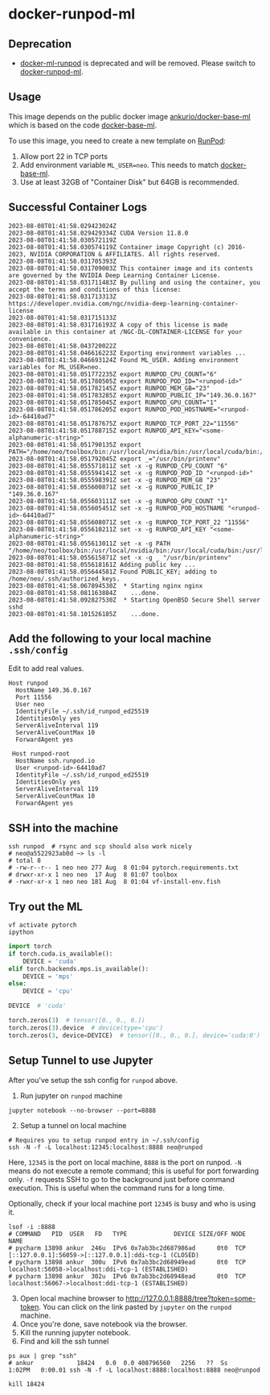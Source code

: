 # docker-runpod-ml

## Deprecation
* [docker-ml-runpod](https://github.com/ankur-gupta/docker-runpod-ml/pkgs/container/docker-ml-runpod) is deprecated and will be removed. Please switch to [docker-runpod-ml](https://github.com/ankur-gupta/docker-runpod-ml/pkgs/container/docker-runpod-ml).

## Usage
This image depends on the public docker image
[ankurio/docker-base-ml](https://hub.docker.com/repository/docker/ankurio/docker-base-ml/general)
which is based on the code [docker-base-ml](https://github.com/ankur-gupta/docker-base-ml).

To use this image, you need to create a new template on [RunPod](https://www.runpod.io):
  1. Allow port 22 in TCP ports
  2. Add environment variable `ML_USER=neo`. This needs to match [docker-base-ml](https://github.com/ankur-gupta/docker-base-ml).
  3. Use at least 32GB of "Container Disk" but 64GB is recommended.

## Successful Container Logs
```
2023-08-08T01:41:58.029423024Z
2023-08-08T01:41:58.029429334Z CUDA Version 11.8.0
2023-08-08T01:41:58.030572119Z
2023-08-08T01:41:58.030574119Z Container image Copyright (c) 2016-2023, NVIDIA CORPORATION & AFFILIATES. All rights reserved.
2023-08-08T01:41:58.031705393Z
2023-08-08T01:41:58.031709003Z This container image and its contents are governed by the NVIDIA Deep Learning Container License.
2023-08-08T01:41:58.031711483Z By pulling and using the container, you accept the terms and conditions of this license:
2023-08-08T01:41:58.031713313Z https://developer.nvidia.com/ngc/nvidia-deep-learning-container-license
2023-08-08T01:41:58.031715133Z
2023-08-08T01:41:58.031716193Z A copy of this license is made available in this container at /NGC-DL-CONTAINER-LICENSE for your convenience.
2023-08-08T01:41:58.043720022Z
2023-08-08T01:41:58.046616223Z Exporting environment variables ...
2023-08-08T01:41:58.046693124Z Found ML_USER. Adding environment variables for ML_USER=neo.
2023-08-08T01:41:58.051772235Z export RUNPOD_CPU_COUNT="6"
2023-08-08T01:41:58.051780505Z export RUNPOD_POD_ID="<runpod-id>"
2023-08-08T01:41:58.051782145Z export RUNPOD_MEM_GB="23"
2023-08-08T01:41:58.051783285Z export RUNPOD_PUBLIC_IP="149.36.0.167"
2023-08-08T01:41:58.051785045Z export RUNPOD_GPU_COUNT="1"
2023-08-08T01:41:58.051786205Z export RUNPOD_POD_HOSTNAME="<runpod-id>-64410ad7"
2023-08-08T01:41:58.051787675Z export RUNPOD_TCP_PORT_22="11556"
2023-08-08T01:41:58.051788715Z export RUNPOD_API_KEY="<some-alphanumeric-string>"
2023-08-08T01:41:58.051790135Z export PATH="/home/neo/toolbox/bin:/usr/local/nvidia/bin:/usr/local/cuda/bin:/usr/local/sbin:/usr/local/bin:/usr/sbin:/usr/bin:/sbin:/bin:/home/neo/.local/bin"
2023-08-08T01:41:58.051792045Z export _="/usr/bin/printenv"
2023-08-08T01:41:58.055571811Z set -x -g RUNPOD_CPU_COUNT "6"
2023-08-08T01:41:58.055594141Z set -x -g RUNPOD_POD_ID "<runpod-id>"
2023-08-08T01:41:58.055598391Z set -x -g RUNPOD_MEM_GB "23"
2023-08-08T01:41:58.055600871Z set -x -g RUNPOD_PUBLIC_IP "149.36.0.167"
2023-08-08T01:41:58.055603111Z set -x -g RUNPOD_GPU_COUNT "1"
2023-08-08T01:41:58.055605451Z set -x -g RUNPOD_POD_HOSTNAME "<runpod-id>-64410ad7"
2023-08-08T01:41:58.055608071Z set -x -g RUNPOD_TCP_PORT_22 "11556"
2023-08-08T01:41:58.055610211Z set -x -g RUNPOD_API_KEY "<some-alphanumeric-string>"
2023-08-08T01:41:58.055613011Z set -x -g PATH "/home/neo/toolbox/bin:/usr/local/nvidia/bin:/usr/local/cuda/bin:/usr/local/sbin:/usr/local/bin:/usr/sbin:/usr/bin:/sbin:/bin:/home/neo/.local/bin"
2023-08-08T01:41:58.055615871Z set -x -g _ "/usr/bin/printenv"
2023-08-08T01:41:58.055618161Z Adding public key ...
2023-08-08T01:41:58.055644581Z Found PUBLIC_KEY; adding to /home/neo/.ssh/authorized_keys.
2023-08-08T01:41:58.067894530Z  * Starting nginx nginx
2023-08-08T01:41:58.081163884Z    ...done.
2023-08-08T01:41:58.092827530Z  * Starting OpenBSD Secure Shell server sshd
2023-08-08T01:41:58.101526185Z    ...done.
```

## Add the following to your local machine `.ssh/config`
Edit to add real values.
```
Host runpod
  HostName 149.36.0.167
  Port 11556
  User neo
  IdentityFile ~/.ssh/id_runpod_ed25519
  IdentitiesOnly yes
  ServerAliveInterval 119
  ServerAliveCountMax 10
  ForwardAgent yes

 Host runpod-root
  HostName ssh.runpod.io
  User <runpod-id>-64410ad7
  IdentityFile ~/.ssh/id_runpod_ed25519
  IdentitiesOnly yes
  ServerAliveInterval 119
  ServerAliveCountMax 10
  ForwardAgent yes
```

## SSH into the machine
```shell
ssh runpod  # rsync and scp should also work nicely
# neo@a5522923ab0d ~> ls -l
# total 8
# -rw-r--r-- 1 neo neo 277 Aug  8 01:04 pytorch.requirements.txt
# drwxr-xr-x 1 neo neo  17 Aug  8 01:07 toolbox
# -rwxr-xr-x 1 neo neo 181 Aug  8 01:04 vf-install-env.fish
```

## Try out the ML
```shell
vf activate pytorch
ipython
```

```python
import torch
if torch.cuda.is_available():
    DEVICE = 'cuda'
elif torch.backends.mps.is_available():
    DEVICE = 'mps'
else:
    DEVICE = 'cpu'

DEVICE  # 'cuda'

torch.zeros(3)  # tensor([0., 0., 0.])
torch.zeros(3).device  # device(type='cpu')
torch.zeros(3, device=DEVICE)  # tensor([0., 0., 0.], device='cuda:0')
```

## Setup Tunnel to use Jupyter
After you've setup the ssh config for `runpod` above.

  1. Run jupyter on `runpod` machine
  ```shell
  jupyter notebook --no-browser --port=8888
  ```

  2. Setup a tunnel on local machine
  ```shell
  # Requires you to setup runpod entry in ~/.ssh/config
  ssh -N -f -L localhost:12345:localhost:8888 neo@runpod
  ```
  Here, `12345` is the port on local machine, `8888` is the port on runpod. `-N` means do not execute a remote command; this is useful for port forwarding only. `-f` requests SSH to go to the background just before command execution. This is useful when the command runs for a long time.

  Optionally, check if your local machine port `12345` is busy and who is using it.
  ```shell
  lsof -i :8888
  # COMMAND   PID  USER   FD   TYPE             DEVICE SIZE/OFF NODE NAME
# pycharm 13898 ankur  246u  IPv6 0x7ab3bc2d687986ad      0t0  TCP [::127.0.0.1]:56059->[::127.0.0.1]:ddi-tcp-1 (CLOSED)
# pycharm 13898 ankur  300u  IPv6 0x7ab3bc2d68949ead      0t0  TCP localhost:56058->localhost:ddi-tcp-1 (ESTABLISHED)
# pycharm 13898 ankur  302u  IPv6 0x7ab3bc2d68948ead      0t0  TCP localhost:56067->localhost:ddi-tcp-1 (ESTABLISHED)
  ```

  3. Open local machine browser to http://127.0.0.1:8888/tree?token=some-token. You can click on the link pasted by `jupyter` on the `runpod` machine.
  4. Once you're done, save notebook via the browser.
  5. Kill the running jupyter notebook.
  6. Find and kill the ssh tunnel
  ```shell
  ps aux | grep "ssh"
  # ankur            18424   0.0  0.0 408796560   2256   ??  Ss    1:02PM   0:00.01 ssh -N -f -L localhost:8888:localhost:8888 neo@runpod

  kill 18424
  ```
